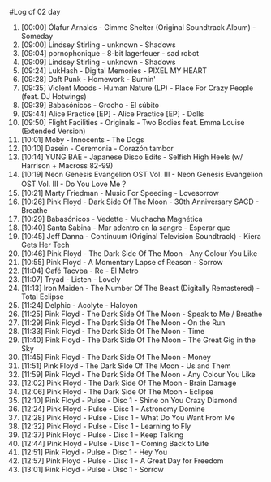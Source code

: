 #Log of 02 day

1. [00:00] Ólafur Arnalds - Gimme Shelter (Original Soundtrack Album) - Someday
1. [09:00] Lindsey Stirling - unknown - Shadows
1. [09:04] pornophonique - 8-bit lagerfeuer - sad robot
1. [09:09] Lindsey Stirling - unknown - Shadows
1. [09:24] LukHash - Digital Memories - PIXEL MY HEART
1. [09:28] Daft Punk - Homework - Burnin'
1. [09:35] Violent Moods - Human Nature (LP) - Place For Crazy People (feat. DJ Hotwings)
1. [09:39] Babasónicos - Grocho - El súbito
1. [09:44] Alice Practice [EP] - Alice Practice [EP] - Dolls
1. [09:50] Flight Facilities - Originals - Two Bodies feat. Emma Louise (Extended Version)
1. [10:01] Moby - Innocents - The Dogs
1. [10:10] Dasein - Ceremonia - Corazón tambor
1. [10:14] YUNG BAE - Japanese Disco Edits - Selfish High Heels (w/ Harrison + Macross 82-99)
1. [10:19] Neon Genesis Evangelion OST Vol. III - Neon Genesis Evangelion OST Vol. III - Do You Love Me？
1. [10:21] Marty Friedman - Music For Speeding - Lovesorrow
1. [10:26] Pink Floyd - Dark Side Of The Moon - 30th Anniversary SACD - Breathe
1. [10:29] Babasónicos - Vedette - Muchacha Magnética
1. [10:40] Santa Sabina - Mar adentro en la sangre - Esperar que
1. [10:45] Jeff Danna - Continuum (Original Television Soundtrack) - Kiera Gets Her Tech
1. [10:46] Pink Floyd - The Dark Side Of The Moon - Any Colour You Like
1. [10:55] Pink Floyd - A Momentary Lapse of Reason - Sorrow
1. [11:04] Café Tacvba - Re - El Metro
1. [11:07] Tryad - Listen - Lovely
1. [11:13] Iron Maiden - The Number Of The Beast (Digitally Remastered) - Total Eclipse
1. [11:24] Delphic - Acolyte - Halcyon
1. [11:25] Pink Floyd - The Dark Side Of The Moon - Speak to Me / Breathe
1. [11:29] Pink Floyd - The Dark Side Of The Moon - On the Run
1. [11:33] Pink Floyd - The Dark Side Of The Moon - Time
1. [11:40] Pink Floyd - The Dark Side Of The Moon - The Great Gig in the Sky
1. [11:45] Pink Floyd - The Dark Side Of The Moon - Money
1. [11:51] Pink Floyd - The Dark Side Of The Moon - Us and Them
1. [11:59] Pink Floyd - The Dark Side Of The Moon - Any Colour You Like
1. [12:02] Pink Floyd - The Dark Side Of The Moon - Brain Damage
1. [12:06] Pink Floyd - The Dark Side Of The Moon - Eclipse
1. [12:10] Pink Floyd - Pulse - Disc 1 - Shine on You Crazy Diamond
1. [12:24] Pink Floyd - Pulse - Disc 1 - Astronomy Domine
1. [12:28] Pink Floyd - Pulse - Disc 1 - What Do You Want From Me
1. [12:32] Pink Floyd - Pulse - Disc 1 - Learning to Fly
1. [12:37] Pink Floyd - Pulse - Disc 1 - Keep Talking
1. [12:44] Pink Floyd - Pulse - Disc 1 - Coming Back to Life
1. [12:51] Pink Floyd - Pulse - Disc 1 - Hey You
1. [12:57] Pink Floyd - Pulse - Disc 1 - A Great Day for Freedom
1. [13:01] Pink Floyd - Pulse - Disc 1 - Sorrow
